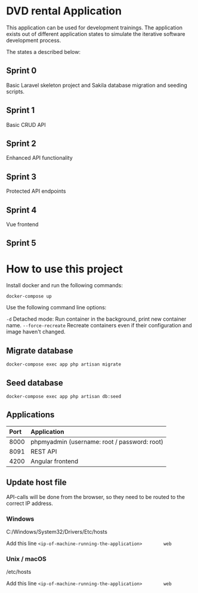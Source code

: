 # DVD rental Application

This application can be used for development trainings. The application exists out of different application states to simulate the iterative software development process.

The states a described below:

## Sprint 0
Basic Laravel skeleton project and Sakila database migration and seeding scripts.

## Sprint 1
Basic CRUD API

## Sprint 2
Enhanced API functionality

## Sprint 3
Protected API endpoints

## Sprint 4
Vue frontend

## Sprint 5


# How to use this project

Install docker and run the following commands:

`docker-compose up`

Use the following command line options:

`-d` Detached mode: Run container in the background, print new container name.
`--force-recreate` Recreate containers even if their configuration and image haven't changed.


## Migrate database
`docker-compose exec app php artisan migrate`

## Seed database
`docker-compose exec app php artisan db:seed`


## Applications

| Port  | Application                                   |
| :---  | :---                                          |
| 8000  | phpmyadmin (username: root / password: root)  |
| 8091  | REST API                                      |
| 4200  | Angular frontend                              |


## Update host file
API-calls will be done from the browser, so they need to be routed to the correct IP address.

### Windows

C:/Windows/System32/Drivers/Etc/hosts

Add this line `<ip-of-machine-running-the-application>        web`

### Unix / macOS

/etc/hosts

Add this line `<ip-of-machine-running-the-application>        web`

